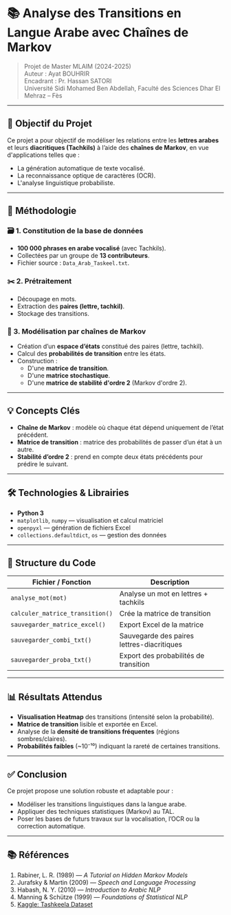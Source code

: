 # 📚 Analyse des Transitions en Langue Arabe avec Chaînes de Markov

> Projet de Master MLAIM (2024-2025)  
> Auteur : Ayat BOUHRIR  
> Encadrant : Pr. Hassan SATORI  
> Université Sidi Mohamed Ben Abdellah, Faculté des Sciences Dhar El Mehraz – Fès

---

## 🎯 Objectif du Projet

Ce projet a pour objectif de modéliser les relations entre les **lettres arabes** et leurs **diacritiques (Tachkils)** à l’aide des **chaînes de Markov**, en vue d'applications telles que :
- La génération automatique de texte vocalisé.
- La reconnaissance optique de caractères (OCR).
- L'analyse linguistique probabiliste.

---

## 🧪 Méthodologie

### 🗃️ 1. Constitution de la base de données
- **100 000 phrases en arabe vocalisé** (avec Tachkils).
- Collectées par un groupe de **13 contributeurs**.
- Fichier source : `Data_Arab_Taskeel.txt`.

### ✂️ 2. Prétraitement
- Découpage en mots.
- Extraction des **paires (lettre, tachkil)**.
- Stockage des transitions.

### 🔁 3. Modélisation par chaînes de Markov
- Création d’un **espace d’états** constitué des paires (lettre, tachkil).
- Calcul des **probabilités de transition** entre les états.
- Construction :
  - D'une **matrice de transition**.
  - D'une **matrice stochastique**.
  - D'une **matrice de stabilité d'ordre 2** (Markov d'ordre 2).

---

## 💡 Concepts Clés

- **Chaîne de Markov** : modèle où chaque état dépend uniquement de l’état précédent.
- **Matrice de transition** : matrice des probabilités de passer d’un état à un autre.
- **Stabilité d’ordre 2** : prend en compte deux états précédents pour prédire le suivant.

---

## 🛠️ Technologies & Librairies

- **Python 3**
- `matplotlib`, `numpy` — visualisation et calcul matriciel
- `openpyxl` — génération de fichiers Excel
- `collections.defaultdict`, `os` — gestion des données

---

## 📁 Structure du Code

| Fichier / Fonction                        | Description |
|------------------------------------------|-------------|
| `analyse_mot(mot)`                       | Analyse un mot en lettres + tachkils |
| `calculer_matrice_transition()`          | Crée la matrice de transition |
| `sauvegarder_matrice_excel()`            | Export Excel de la matrice |
| `sauvegarder_combi_txt()`                | Sauvegarde des paires lettres-diacritiques |
| `sauvegarder_proba_txt()`                | Export des probabilités de transition |

---

## 📊 Résultats Attendus

- **Visualisation Heatmap** des transitions (intensité selon la probabilité).
- **Matrice de transition** lisible et exportée en Excel.
- Analyse de la **densité de transitions fréquentes** (régions sombres/claires).
- **Probabilités faibles** (~10⁻¹⁰) indiquant la rareté de certaines transitions.

---

## ✅ Conclusion

Ce projet propose une solution robuste et adaptable pour :
- Modéliser les transitions linguistiques dans la langue arabe.
- Appliquer des techniques statistiques (Markov) au TAL.
- Poser les bases de futurs travaux sur la vocalisation, l’OCR ou la correction automatique.

---

## 📚 Références

1. Rabiner, L. R. (1989) — *A Tutorial on Hidden Markov Models*  
2. Jurafsky & Martin (2009) — *Speech and Language Processing*  
3. Habash, N. Y. (2010) — *Introduction to Arabic NLP*  
4. Manning & Schütze (1999) — *Foundations of Statistical NLP*  
5. [Kaggle: Tashkeela Dataset](https://www.kaggle.com/datasets/hamzaabbad/tashkeela-processed-fully-diacritized-arabic-text/data)

